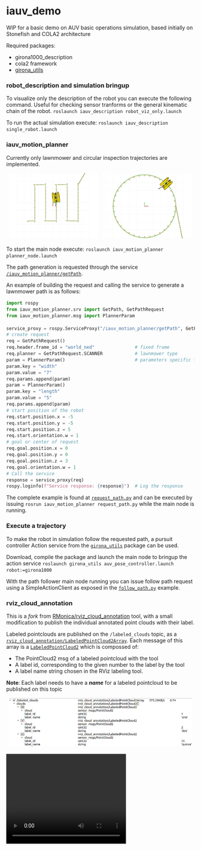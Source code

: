 # iauv_demo

WIP for a basic demo on AUV basic operations simulation, based initially on Stonefish and COLA2 architecture

Required packages:

- girona1000_description
- cola2 framework
- [girona_utils](https://github.com/GitSRealpe/girona_utils)

### robot_description and simulation bringup
To visualize only the description of the robot you can execute the following command. Useful for checking sensor tranforms or the general kinematic chain of the robot.
``roslaunch iauv_description robot_viz_only.launch``

To run the actual simulation execute:
``roslaunch iauv_description single_robot.launch``

### iauv_motion_planner
Currently only lawnmower and circular inspection trajectories are implemented.

<table><thead>
  <tr>
    <td><img src="/media/lawnmower.png" width="300"></td>
    <td><img src="/media/circular.png" width="300"></td>
  </tr></thead>
</table>

To start the main node execute: 
``roslaunch iauv_motion_planner planner_node.launch``

The path generation is requested through the service [``/iauv_motion_planner/getPath``](https://gitsrealpe.github.io/iauv_demo/doc/html/srv/GetPath.html).

An example of building the request and calling the service to generate a lawnmower path is as follows:
```python
import rospy
from iauv_motion_planner.srv import GetPath, GetPathRequest
from iauv_motion_planner.msg import PlannerParam

service_proxy = rospy.ServiceProxy("/iauv_motion_planner/getPath", GetPath)
# create request
req = GetPathRequest()
req.header.frame_id = "world_ned"               # fixed frame
req.planner = GetPathRequest.SCANNER            # lawnmower type
param = PlannerParam()                          # parameters specific for this type of trajectory
param.key = "width"
param.value = "7"
req.params.append(param)
param = PlannerParam()
param.key = "length"
param.value = "5"
req.params.append(param)
# start position of the robot
req.start.position.x = -5
req.start.position.y = -5
req.start.position.z = 5
req.start.orientation.w = 1
# goal or center of request
req.goal.position.x = 0
req.goal.position.y = 0
req.goal.position.z = 3
req.goal.orientation.w = 1
# Call the service
response = service_proxy(req)
rospy.loginfo(f"Service response: {response}")  # Log the response
```

The complete example is found at [``request_path.py``](https://github.com/GitSRealpe/iauv_demo/blob/main/iauv_motion_planner/scripts/request_path.py) and can be executed by issuing ``rosrun iauv_motion_planner request_path.py`` while the main node is running.

### Execute a trajectory
To make the robot in simulation follow the requested path, a pursuit controller Action service from the [``girona_utils``](https://github.com/GitSRealpe/girona_utils) package can be used.

Download, compile the package and launch the main node to bringup the action service 
``roslaunch girona_utils auv_pose_controller.launch robot:=girona1000``

With the path follower main node running you can issue follow path request using a SimpleActionClient as exposed in the [``follow_path.py``](https://github.com/GitSRealpe/iauv_demo/blob/main/iauv_motion_planner/scripts/follow_path.py) example.

### rviz_cloud_annotation
This is a *fork* from [RMonica/rviz_cloud_annotation](https://github.com/RMonica/rviz_cloud_annotation) tool, with a small modification to publish the individual annotated point clouds with their label.

Labeled pointclouds are published on the ``/labeled_clouds`` topic, as a [``rviz_cloud_annotation/LabeledPointCloud2Array``](https://gitsrealpe.github.io/iauv_demo/rviz_cloud_annotation/doc/html/msg/LabeledPointCloud2Array.html).
Each message of this array is a [``LabeledPointCloud2``](https://gitsrealpe.github.io/iauv_demo/rviz_cloud_annotation/doc/html/msg/LabeledPointCloud2.html) which is compossed of:
- The PointCloud2 msg of a labeled pointcloud with the tool
- A label id, corresponding to the given number to the label by the tool
- A label name string chosen in the RViz labeling tool.

**Note**: Each label needs to have a ***name*** for a labeled pointcloud to be published on this topic 

<table><thead>
  <tr>
    <td><img src="/media/pcd_label_example.jpeg" width="600"></td>
  </tr></thead>
</table>

<video width="320" height="240" controls>
  <source src="/media/video.mp4" type="video/mp4">
</video>
